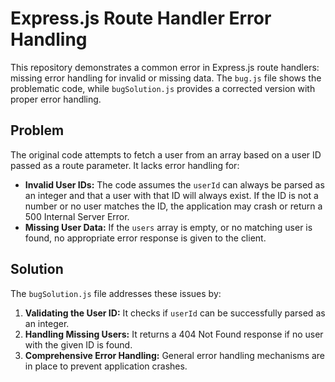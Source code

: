 # Express.js Route Handler Error Handling

This repository demonstrates a common error in Express.js route handlers: missing error handling for invalid or missing data.  The `bug.js` file shows the problematic code, while `bugSolution.js` provides a corrected version with proper error handling.

## Problem

The original code attempts to fetch a user from an array based on a user ID passed as a route parameter.  It lacks error handling for:

* **Invalid User IDs:**  The code assumes the `userId` can always be parsed as an integer and that a user with that ID will always exist.  If the ID is not a number or no user matches the ID, the application may crash or return a 500 Internal Server Error.
* **Missing User Data:** If the `users` array is empty, or no matching user is found, no appropriate error response is given to the client.

## Solution

The `bugSolution.js` file addresses these issues by:

1. **Validating the User ID:**  It checks if `userId` can be successfully parsed as an integer.
2. **Handling Missing Users:**  It returns a 404 Not Found response if no user with the given ID is found.
3. **Comprehensive Error Handling:**  General error handling mechanisms are in place to prevent application crashes.